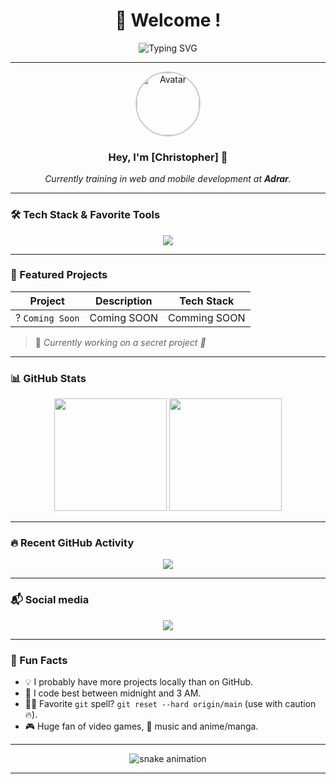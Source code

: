 <!-- Hero Header -->
<h1 align="center">🚀 Welcome !</h1>
<p align="center">
  <img src="https://readme-typing-svg.demolab.com?font=Fira+Code&duration=2500&pause=1000&center=true&vCenter=true&width=435&lines=Passionate+fullstack+developer;Creative+.+Curious+.+Efficient;Always+learning+new+things!;Welcome+to+my+world+of+code+🌍" alt="Typing SVG" />
</p>

---

<!-- Quick Stats / Identity -->
<div align="center">
  <img src="https://avatars.githubusercontent.com/u/95133687?v=4" width="100" style="border-radius: 50%; border: 2px solid #ccc;" alt="Avatar" />
  <h3>Hey, I'm <strong>[Christopher]</strong> 👋</h3>
  <p><i>Currently training in web and mobile development at <strong>Adrar</strong>.</i></p>
</div>

---

<!-- Tech Stack -->
### 🛠️ Tech Stack & Favorite Tools
<p align="center">
  <img src="https://skillicons.dev/icons?i=html,css,js,ts,express,figma,c,codepen,discord,gmail,instagram,linkedin,ps,git,github,vscode&perline=8" />
</p>

---

<!-- Projects spotlight -->
### 🌟 Featured Projects

| Project | Description | Tech Stack |
|--------|-------------|------------|
| ? `Coming Soon` | Coming SOON | Comming SOON |


> 🧪 *Currently working on a secret project 👀*

---

<!-- GitHub Stats -->
### 📊 GitHub Stats
<div align="center">
  <img height="180em" src="https://github-readme-stats.vercel.app/api?username=Prozzinho&show_icons=true&theme=radical&hide_title=true" />
  <img height="180em" src="https://github-readme-stats.vercel.app/api/top-langs/?username=Prozzinho&layout=compact&theme=radical" />
</div>

---

<!-- Activity Graph -->
### 🔥 Recent GitHub Activity
<p align="center">
  <img src="https://github-readme-activity-graph.cyclic.app/graph?username=Prozzinho&theme=dracula&area=true&hide_border=true" />
</p>

---

<!-- Connect -->
### 📬 Social media
<p align="center">
  <a href="https://linkedin.com/in/https://www.linkedin.com/in/christopher-pradat/"><img src="https://img.shields.io/badge/LinkedIn-0A66C2?style=for-the-badge&logo=linkedin&logoColor=white"/></a>
</p>

---

<!-- Fun section -->
### 🧠 Fun Facts
- 💡 I probably have more projects locally than on GitHub.
- 🖤 I code best between midnight and 3 AM.
- 🧙‍♂️ Favorite `git` spell? `git reset --hard origin/main` (use with caution 🔥).
- 🎮 Huge fan of video games, 🎵 music and anime/manga.

---

<!-- Snake animation -->
<p align="center">
  <img src="https://github.com/Prozzinho/Prozzinho/blob/output/github-contribution-grid-snake.svg" alt="snake animation" />
</p>

---
